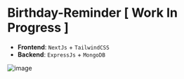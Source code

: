 # Birthday-Reminder [ Work In Progress ]

- **Frontend**: `NextJs` + `TailwindCSS`
- **Backend**: `ExpressJs` + `MongoDB`

![image](https://user-images.githubusercontent.com/54865101/154821241-0f7bc275-43d3-4474-bc3c-884ddd02e96c.png)
